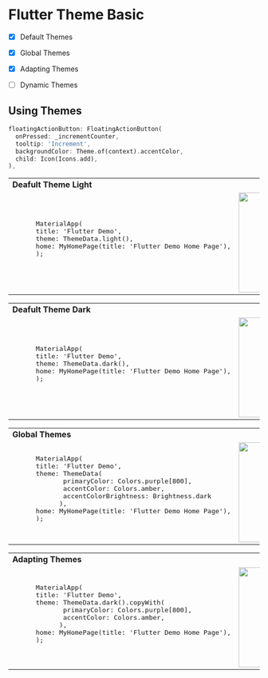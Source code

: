 # Flutter Theme Basic

- [x] Default Themes
- [x] Global Themes
- [x] Adapting Themes
- [ ] Dynamic Themes


## Using Themes

```dart
floatingActionButton: FloatingActionButton(
  onPressed: _incrementCounter,
  tooltip: 'Increment',
  backgroundColor: Theme.of(context).accentColor,
  child: Icon(Icons.add),
),
```

<table>
  <tr><td> <b>Deafult Theme Light</b> </td></tr>
  <tr>
    <td>
      <pre>
      MaterialApp(
      title: 'Flutter Demo',
      theme: ThemeData.light(),
      home: MyHomePage(title: 'Flutter Demo Home Page'),
      );
      </pre></td><td><img src="https://github.com/maulikdadhaniya/Flutter-Theme-Style-Types/blob/main/assets/defaultlight.jpg" width=200></tr>
 </table>

 <table>
       <tr><td> <b>Deafult Theme Dark</b> </td></tr>
  <tr>
    <td>
      <pre>
      MaterialApp(
      title: 'Flutter Demo',
      theme: ThemeData.dark(),
      home: MyHomePage(title: 'Flutter Demo Home Page'),
      );
      </pre></td><td><img src="https://github.com/maulikdadhaniya/Flutter-Theme-Style-Types/blob/main/assets/defaultdark.jpg" width=200></tr>
      </table>

 <table>
       <tr><td> <b>Global Themes</b> </td></tr>
  <tr>
    <td>
      <pre>
      MaterialApp(
      title: 'Flutter Demo',
      theme: ThemeData(
             primaryColor: Colors.purple[800],
             accentColor: Colors.amber,
             accentColorBrightness: Brightness.dark
            ),
      home: MyHomePage(title: 'Flutter Demo Home Page'),
      );
      </pre></td><td><img src="https://github.com/maulikdadhaniya/Flutter-Theme-Style-Types/blob/main/assets/globaltheme.jpg" width=200></tr>
      </table>

  <table>
       <tr><td> <b>Adapting Themes</b> </td></tr>
  <tr>
    <td>
      <pre>
      MaterialApp(
      title: 'Flutter Demo',
      theme: ThemeData.dark().copyWith(
             primaryColor: Colors.purple[800],
             accentColor: Colors.amber,
            ),
      home: MyHomePage(title: 'Flutter Demo Home Page'),
      );
      </pre></td><td><img src="https://github.com/maulikdadhaniya/Flutter-Theme-Style-Types/blob/main/assets/adaptivtheme.jpg" width=200></tr>
      </table>


